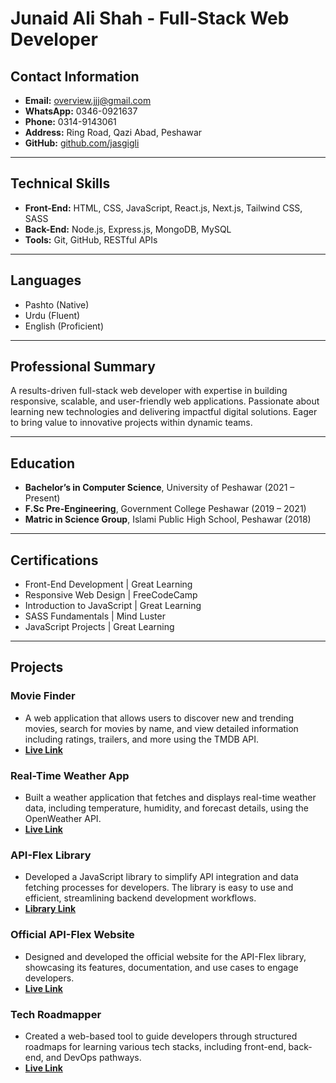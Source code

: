 # Junaid Ali Shah - Full-Stack Web Developer

## Contact Information
- **Email:** overview.jjj@gmail.com
- **WhatsApp:** 0346-0921637
- **Phone:** 0314-9143061
- **Address:** Ring Road, Qazi Abad, Peshawar
- **GitHub:** [github.com/jasgigli](https://github.com/jasgigli)

---

## Technical Skills
- **Front-End:** HTML, CSS, JavaScript, React.js, Next.js, Tailwind CSS, SASS
- **Back-End:** Node.js, Express.js, MongoDB, MySQL
- **Tools:** Git, GitHub, RESTful APIs

---

## Languages
- Pashto (Native)
- Urdu (Fluent)
- English (Proficient)

---

## Professional Summary
A results-driven full-stack web developer with expertise in building responsive, scalable, and user-friendly web applications. Passionate about learning new technologies and delivering impactful digital solutions. Eager to bring value to innovative projects within dynamic teams.

---

## Education
- **Bachelor’s in Computer Science**, University of Peshawar (2021 – Present)
- **F.Sc Pre-Engineering**, Government College Peshawar (2019 – 2021)
- **Matric in Science Group**, Islami Public High School, Peshawar (2018)

---

## Certifications
- Front-End Development | Great Learning
- Responsive Web Design | FreeCodeCamp
- Introduction to JavaScript | Great Learning
- SASS Fundamentals | Mind Luster
- JavaScript Projects | Great Learning

---

## Projects
### Movie Finder
- A web application that allows users to discover new and trending movies, search for movies by name, and view detailed information including ratings, trailers, and more using the TMDB API.
- **[Live Link](https://gigli-film.vercel.app/)**

### Real-Time Weather App
- Built a weather application that fetches and displays real-time weather data, including temperature, humidity, and forecast details, using the OpenWeather API.
- **[Live Link](https://weather-gig.vercel.app/)**

### API-Flex Library
- Developed a JavaScript library to simplify API integration and data fetching processes for developers. The library is easy to use and efficient, streamlining backend development workflows.
- **[Library Link](https://www.npmjs.com/package/api-flex)**

### Official API-Flex Website
- Designed and developed the official website for the API-Flex library, showcasing its features, documentation, and use cases to engage developers.
- **[Live Link](https://apiflex.vercel.app/)**

### Tech Roadmapper
- Created a web-based tool to guide developers through structured roadmaps for learning various tech stacks, including front-end, back-end, and DevOps pathways.
- **[Live Link](https://roadgiigli.vercel.app/)**
